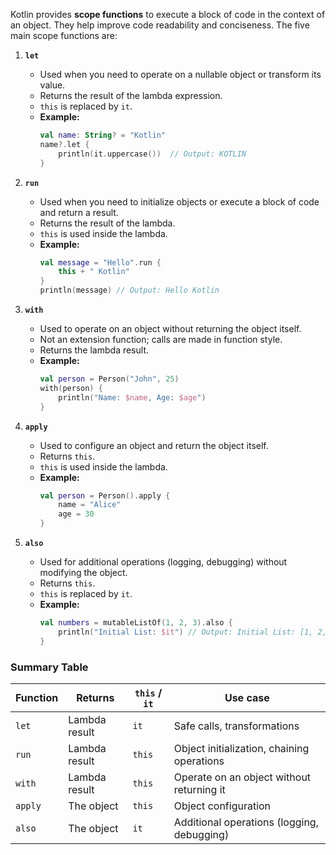 Kotlin provides **scope functions** to execute a block of code in the context of an object. They help improve code readability and conciseness. The five main scope functions are:

1. **`let`**
    - Used when you need to operate on a nullable object or transform its value.
    - Returns the result of the lambda expression.
    - `this` is replaced by `it`.
    - **Example:**
      ```kotlin
      val name: String? = "Kotlin"
      name?.let {
          println(it.uppercase())  // Output: KOTLIN
      }
      ```

2. **`run`**
    - Used when you need to initialize objects or execute a block of code and return a result.
    - Returns the result of the lambda.
    - `this` is used inside the lambda.
    - **Example:**
      ```kotlin
      val message = "Hello".run {
          this + " Kotlin"
      }
      println(message) // Output: Hello Kotlin
      ```

3. **`with`**
    - Used to operate on an object without returning the object itself.
    - Not an extension function; calls are made in function style.
    - Returns the lambda result.
    - **Example:**
      ```kotlin
      val person = Person("John", 25)
      with(person) {
          println("Name: $name, Age: $age")
      }
      ```

4. **`apply`**
    - Used to configure an object and return the object itself.
    - Returns `this`.
    - `this` is used inside the lambda.
    - **Example:**
      ```kotlin
      val person = Person().apply {
          name = "Alice"
          age = 30
      }
      ```

5. **`also`**
    - Used for additional operations (logging, debugging) without modifying the object.
    - Returns `this`.
    - `this` is replaced by `it`.
    - **Example:**
      ```kotlin
      val numbers = mutableListOf(1, 2, 3).also {
          println("Initial List: $it") // Output: Initial List: [1, 2, 3]
      }
      ```

### **Summary Table**

| Function  | Returns       | `this` / `it`  | Use case |
|-----------|--------------|---------------|----------|
| `let`     | Lambda result | `it`          | Safe calls, transformations |
| `run`     | Lambda result | `this`        | Object initialization, chaining operations |
| `with`    | Lambda result | `this`        | Operate on an object without returning it |
| `apply`   | The object    | `this`        | Object configuration |
| `also`    | The object    | `it`          | Additional operations (logging, debugging) |

